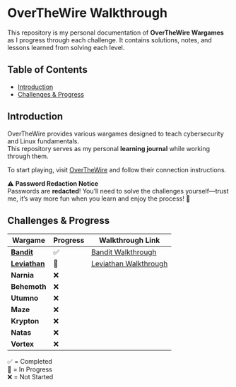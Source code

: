 # OverTheWire Walkthrough 

This repository is my personal documentation of **OverTheWire Wargames** as I progress through each challenge. It contains solutions, notes, and lessons learned from solving each level.

## Table of Contents

- [Introduction](#introduction)
- [Challenges & Progress](#challenges--progress)

## Introduction

OverTheWire provides various wargames designed to teach cybersecurity and Linux fundamentals.  
This repository serves as my personal **learning journal** while working through them.

To start playing, visit [OverTheWire](https://overthewire.org/wargames/) and follow their connection instructions.  

⚠️ **Password Redaction Notice**  
Passwords are **redacted**! You’ll need to solve the challenges yourself—trust me, it’s way more fun when you learn and enjoy the process! 🎉

## Challenges & Progress

|    Wargame    |      Progress    | Walkthrough Link               |
|---------------|------------------|--------------------------------|
| [**Bandit**](https://overthewire.org/wargames/bandit/)    |        ✅        | [Bandit Walkthrough](bandit/)  |
| [**Leviathan**](https://overthewire.org/wargames/leviathan/) |        🚧        | [Leviathan Walkthrough](leviathan/)                               |
| **Narnia**    |        ❌        |                                |
| **Behemoth**  |        ❌        |                                |
| **Utumno**    |        ❌        |                                |
| **Maze**      |        ❌        |                                | 
| **Krypton**   |        ❌        |                                |
| **Natas**     |        ❌        |                                |
| **Vortex**    |        ❌        |                                |

✅ = Completed  <br>
🚧 = In Progress <br>
❌ = Not Started  <br>
